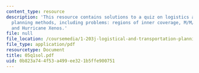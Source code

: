 ```yaml
---
content_type: resource
description: 'This resource contains solutions to a quiz on logistics and transportation
  planning methods, including problems: regions of inner coverage, M/M/1 with a variation,
  and Hurricane Xenos.'
file: null
file_location: /coursemedia/1-203j-logistical-and-transportation-planning-methods-fall-2006/0b823a744f53a499ee321b5ffe900751_05q1sol.pdf
file_type: application/pdf
resourcetype: Document
title: 05q1sol.pdf
uid: 0b823a74-4f53-a499-ee32-1b5ffe900751
---
```

